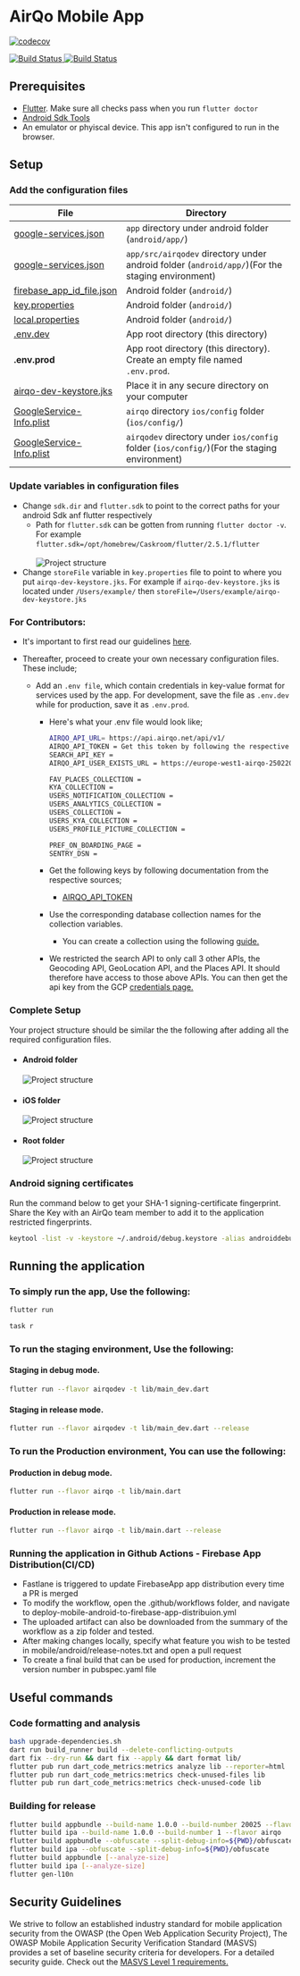 # AirQo Mobile App

[![codecov](https://codecov.io/gh/airqo-platform/AirQo-frontend/graph/badge.svg?token=LsBcFL42rz)](https://codecov.io/gh/airqo-platform/AirQo-frontend)

<a href="https://github.com/airqo-platform/AirQo-frontend/actions">
<img src="https://github.com/airqo-platform/AirQo-frontend/workflows/mobile-app-code-tests/badge.svg" alt="Build Status">
</a>

<a href="https://github.com/airqo-platform/AirQo-frontend/actions">
<img src="https://github.com/airqo-platform/AirQo-frontend/workflows/mobile-app-code-analysis/badge.svg" alt="Build Status">
</a>

## **Prerequisites**

- [Flutter](https://docs.flutter.dev/get-started/install). Make sure all checks pass when you run `flutter doctor`
- [Android Sdk Tools](https://developer.android.com/studio)
- An emulator or phyiscal device. This app isn't configured to run in the browser.

## **Setup**

### **Add the configuration files**

| File                          | Directory                                                                                       |
|-------------------------------|-------------------------------------------------------------------------------------------------|
| [google-services.json]()      | `app` directory under android folder (`android/app/`)                                           |
| [google-services.json]()      | `app/src/airqodev` directory under android folder (`android/app/`)(For the staging environment) |
| [firebase_app_id_file.json]() | Android folder (`android/`)                                                                     |
| [key.properties]()            | Android folder (`android/`)                                                                     |
| [local.properties]()          | Android folder (`android/`)                                                                     |
| [.env.dev]()                  | App root directory (this directory)                                                             |
| **.env.prod**                 | App root directory (this directory). Create an empty file named `.env.prod`.                    |
| [airqo-dev-keystore.jks]()    | Place it in any secure directory on your computer                                               |
| [GoogleService-Info.plist]()  | `airqo` directory `ios/config` folder (`ios/config/`)                                           |
| [GoogleService-Info.plist]()  | `airqodev` directory under `ios/config` folder (`ios/config/`)(For the staging environment)     |

### **Update variables in configuration files**

- Change `sdk.dir` and `flutter.sdk` to point to the correct paths for your android Sdk anf flutter respectively
  - Path for `flutter.sdk` can be gotten from running `flutter doctor -v`.
    \
    For example `flutter.sdk=/opt/homebrew/Caskroom/flutter/2.5.1/flutter`
    \
    \
    ![Project structure](resources/flutter-path.png)
- Change `storeFile` variable in `key.properties` file to point to where you put `airqo-dev-keystore.jks`.
  For example if `airqo-dev-keystore.jks` is located under `/Users/example/` then `storeFile=/Users/example/airqo-dev-keystore.jks`

### **For Contributors:**

- It's important to first read our guidelines [here](/CONTRIBUTING.md).
- Thereafter, proceed to create your own necessary configuration files. These include;

  - Add an `.env file`, which contain credentials in key-value format for services used by the app. For development, save the file as `.env.dev` while for production, save it as `.env.prod`.

    - Here's what your .env file would look like;

      ```bash
      AIRQO_API_URL= https://api.airqo.net/api/v1/
      AIRQO_API_TOKEN = Get this token by following the respective links below.
      SEARCH_API_KEY =
      AIRQO_API_USER_EXISTS_URL = https://europe-west1-airqo-250220.cloudfunctions.net/airqo-app-check-user

      FAV_PLACES_COLLECTION =
      KYA_COLLECTION =
      USERS_NOTIFICATION_COLLECTION =
      USERS_ANALYTICS_COLLECTION =
      USERS_COLLECTION =
      USERS_KYA_COLLECTION =
      USERS_PROFILE_PICTURE_COLLECTION =

      PREF_ON_BOARDING_PAGE =
      SENTRY_DSN =
      ```

    - Get the following keys by following documentation from the respective sources;
      - [AIRQO_API_TOKEN](https://wiki.airqo.net/#/../api/users?id=login)
    - Use the corresponding database collection names for the collection variables.
      - You can create a collection using the following [guide.](https://firebase.google.com/docs/firestore/data-model#collections)
    - We restricted the search API to only call 3 other APIs, the Geocoding API, GeoLocation API, and the Places API. It should therefore have access to those above APIs. You can then get the api key from the GCP [credentials page.](https://console.cloud.google.com/apis/credentials)

### **Complete Setup**

Your project structure should be similar the the following after adding all the required configuration files.

- #### **Android folder**

  ![Project structure](resources/android.png)

- #### **iOS folder**

  ![Project structure](resources/ios.png)

- #### **Root folder**

  ![Project structure](resources/mobile.png)

### **Android signing certificates**

Run the command below to get your SHA-1 signing-certificate fingerprint. Share the Key with an AirQo team member to add it to the application restricted fingerprints.

```bash
keytool -list -v -keystore ~/.android/debug.keystore -alias androiddebugkey -storepass android -keypass android
```

## **Running the application**

### **To simply run the app, Use the following:**

```bash
flutter run
```

```bash
task r
```

### **To run the staging environment, Use the following:**

#### **Staging in debug mode.**

```bash
flutter run --flavor airqodev -t lib/main_dev.dart
```

#### **Staging in release mode.**

```bash
flutter run --flavor airqodev -t lib/main_dev.dart --release
```

### **To run the Production environment, You can use the following:**

#### **Production in debug mode.**

```bash
flutter run --flavor airqo -t lib/main.dart
```

#### **Production in release mode.**

```bash
flutter run --flavor airqo -t lib/main.dart --release
```

### **Running the application in Github Actions - Firebase App Distribution(CI/CD)**

- Fastlane is triggered to update FirebaseApp app distribution every time a PR is merged
- To modify the workflow, open the .github/workflows folder, and navigate to deploy-mobile-android-to-firebase-app-distribuion.yml
- The uploaded artifact can also be downloaded from the summary of the workflow as a zip folder and tested.
- After making changes locally, specify what feature you wish to be tested in mobile/android/release-notes.txt and open a pull request
- To create a final build that can be used for production, increment the version number in pubspec.yaml file

## **Useful commands**

### **Code formatting and analysis**

```bash
bash upgrade-dependencies.sh
dart run build_runner build --delete-conflicting-outputs
dart fix --dry-run && dart fix --apply && dart format lib/
flutter pub run dart_code_metrics:metrics analyze lib --reporter=html
flutter pub run dart_code_metrics:metrics check-unused-files lib
flutter pub run dart_code_metrics:metrics check-unused-code lib
```

### **Building for release**

```bash
flutter build appbundle --build-name 1.0.0 --build-number 20025 --flavor airqo
flutter build ipa --build-name 1.0.0 --build-number 1 --flavor airqo
flutter build appbundle --obfuscate --split-debug-info=${PWD}/obfuscate
flutter build ipa --obfuscate --split-debug-info=${PWD}/obfuscate
flutter build appbundle [--analyze-size]
flutter build ipa [--analyze-size]
flutter gen-l10n
```

## **Security Guidelines**

We strive to follow an established industry standard for mobile application security from the OWASP (the Open Web Application Security Project), The OWASP Mobile Application Security Verification Standard (MASVS) provides a set of baseline security criteria for developers. For a detailed security guide. Check out the [MASVS Level 1 requirements.](https://github.com/appdefensealliance/ASA/blob/main/MobileAppSecurityAssessment/MobileSecurityGuide.md)
